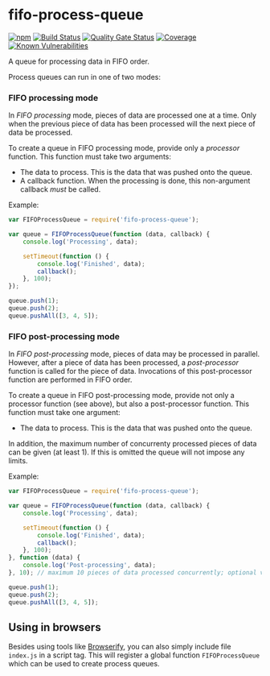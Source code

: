 # fifo-process-queue
[![npm](https://img.shields.io/npm/v/fifo-process-queue)](https://www.npmjs.com/package/fifo-process-queue)
[![Build Status](https://github.com/robtimus/fifo-process-queue/actions/workflows/build.yml/badge.svg)](https://github.com/robtimus/fifo-process-queue/actions/workflows/build.yml)
[![Quality Gate Status](https://sonarcloud.io/api/project_badges/measure?project=robtimus%3Afifo-process-queue&metric=alert_status)](https://sonarcloud.io/summary/overall?id=robtimus%3Afifo-process-queue)
[![Coverage](https://sonarcloud.io/api/project_badges/measure?project=robtimus%3Afifo-process-queue&metric=coverage)](https://sonarcloud.io/summary/overall?id=robtimus%3Afifo-process-queue)
[![Known Vulnerabilities](https://snyk.io/test/github/robtimus/fifo-process-queue/badge.svg)](https://snyk.io/test/github/robtimus/fifo-process-queue)

A queue for processing data in FIFO order.

Process queues can run in one of two modes:

### FIFO processing mode

In _FIFO processing_ mode, pieces of data are processed one at a time. Only when the previous piece of data has been processed will the next piece of data be processed.

To create a queue in FIFO processing mode, provide only a _processor_ function. This function must take two arguments:
* The data to process. This is the data that was pushed onto the queue.
* A callback function. When the processing is done, this non-argument callback _must_ be called.

Example:
```js
var FIFOProcessQueue = require('fifo-process-queue');

var queue = FIFOProcessQueue(function (data, callback) {
    console.log('Processing', data);

    setTimeout(function () {
        console.log('Finished', data);
        callback();
    }, 100);
});

queue.push(1);
queue.push(2);
queue.pushAll([3, 4, 5]);
```

### FIFO post-processing mode

In _FIFO post-processing_ mode, pieces of data may be processed in parallel. However, after a piece of data has been processed, a _post-processor_ function is called for the piece of data. Invocations of this post-processor function are performed in FIFO order.

To create a queue in FIFO post-processing mode, provide not only a processor function (see above), but also a post-processor function. This function must take one argument:
* The data to process. This is the data that was pushed onto the queue.

In addition, the maximum number of concurrenty processed pieces of data can be given (at least 1). If this is omitted the queue will not impose any limits.

Example:
```js
var FIFOProcessQueue = require('fifo-process-queue');

var queue = FIFOProcessQueue(function (data, callback) {
    console.log('Processing', data);

    setTimeout(function () {
        console.log('Finished', data);
        callback();
    }, 100);
}, function (data) {
    console.log('Post-processing', data);
}, 10); // maximum 10 pieces of data processed concurrently; optional value

queue.push(1);
queue.push(2);
queue.pushAll([3, 4, 5]);
```

## Using in browsers

Besides using tools like [Browserify](http://browserify.org/), you can also simply include file `index.js` in a script tag. This will register a global function `FIFOProcessQueue` which can be used to create process queues.
